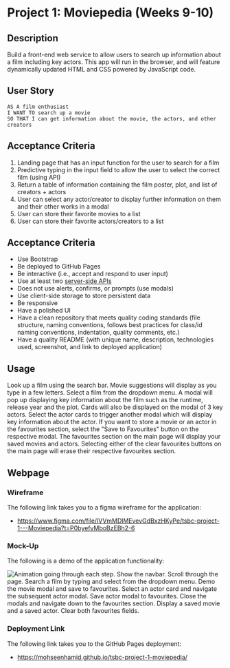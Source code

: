 # Project 1: Moviepedia (Weeks 9-10)

## Description

Build a front-end web service to allow users to search up information about a film including key actors. This app will run in the browser, and will feature dynamically updated HTML and CSS powered by JavaScript code.

## User Story

```
AS A film enthusiast
I WANT TO search up a movie
SO THAT I can get information about the movie, the actors, and other creators
```

## Acceptance Criteria

1. Landing page that has an input function for the user to search for a film
2. Predictive typing in the input field to allow the user to select the correct film (using API)
3. Return a table of information containing the film poster, plot, and list of creators + actors
4. User can select any actor/creator to display further information on them and their other works in a modal
5. User can store their favorite movies to a list
6. User can store their favorite actors/creators to a list

## Acceptance Criteria

- Use Bootstrap
- Be deployed to GitHub Pages
- Be interactive (i.e., accept and respond to user input)
- Use at least two [server-side APIs](https://coding-boot-camp.github.io/full-stack/apis/api-resources)
- Does not use alerts, confirms, or prompts (use modals)
- Use client-side storage to store persistent data
- Be responsive
- Have a polished UI
- Have a clean repository that meets quality coding standards (file structure, naming conventions, follows best practices for class/id naming conventions, indentation, quality comments, etc.)
- Have a quality README (with unique name, description, technologies used, screenshot, and link to deployed application)

## Usage

Look up a film using the search bar. Movie suggestions will display as you type in a few letters. Select a film from the dropdown menu. A modal will pop up displaying key information about the film such as the runtime, release year and the plot. Cards will also be displayed on the modal of 3 key actors. Select the actor cards to trigger another modal which will display key information about the actor. If you want to store a movie or an actor in the favourites section, select the "Save to Favourites" button on the respective modal. The favourites section on the main page will display your saved movies and actors. Selecting either of the clear favourites buttons on the main page will erase their respective favourites section.

## Webpage

### Wireframe

The following link takes you to a figma wireframe for the application:

- https://www.figma.com/file/lVVmMDlMEvevGdBxzHKyPe/tsbc-project-1---Moviepedia?t=P0byefvMboBzEBh2-6

### Mock-Up

The following is a demo of the application functionality:

![Animation going through each step. Show the navbar. Scroll through the page. Search a film by typing and select from the dropdown menu. Demo the movie modal and save to favourites. Select an actor card and navigate the subsequent actor modal. Save actor modal to favourites. Close the modals and navigate down to the favourites section. Display a saved movie and a saved actor. Clear both favourites fields.](./assets/images/demo-gif.gif)

### Deployment Link

The following link takes you to the GitHub Pages deployment:

- https://mohseenhamid.github.io/tsbc-project-1-moviepedia/
